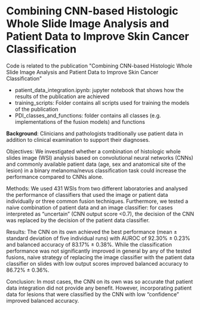 # Combining CNN-based Histologic Whole Slide Image Analysis and Patient Data to Improve Skin Cancer Classification
Code is related to the publication "Combining CNN-based Histologic Whole Slide Image Analysis and Patient Data to Improve Skin Cancer Classification"

- patient_data_integration.ipynb: jupyter notebook that shows how the results of the publication are achieved
- training_scripts: Folder contains all scripts used for training the models of the publication
- PDI_classes_and_functions: folder contains all classes (e.g. implementations of the fusion models) and functions 

<strong>Background</strong>: Clinicians and pathologists traditionally use patient data in addition to clinical examination to support their diagnoses. 

Objectives: We investigated whether a combination of histologic whole slides image (WSI) analysis based on convolutional neural networks (CNNs) and commonly available patient data (age, sex and anatomical site of the lesion) in a binary melanoma/nevus classification task could increase the performance compared to CNNs alone.

Methods: We used 431 WSIs from two different laboratories and analysed the performance of classifiers that used the image or patient data individually or three common fusion techniques. Furthermore, we tested a naive combination of patient data and an image classifier: for cases interpreted as “uncertain” (CNN output score <0.7), the decision of the CNN was replaced by the decision of the patient data classifier.

Results: The CNN on its own achieved the best performance (mean ± standard deviation of five individual runs) with AUROC of 92.30% ± 0.23% and balanced accuracy of 83.17% ± 0.38%. While the classification performance was not significantly improved in general by any of the tested fusions, naive strategy of replacing the image classifier with the patient data classifier on slides with low output scores improved balanced accuracy to 86.72% ± 0.36%.

Conclusion: In most cases, the CNN on its own was so accurate that patient data integration did not provide any benefit.  However, incorporating patient data for lesions that were classified by the CNN with low “confidence” improved balanced accuracy.
